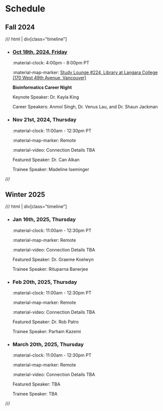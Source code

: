 # Schedule

## Fall 2024

/// html | div[class="timeline"]

- ### [Oct 18th, 2024, Friday](./archive/2024/2024-10-18.md)

    :material-clock: 4:00pm - 8:00pm PT

    :material-map-marker: [Study Lounge #224, Library at Langara College (170 West 49th Avenue, Vancouver)](https://langara.ca/campus-facilities/campus-maps/pdf/library.pdf)

    **Bioinformatics Career Night**

    Keynote Speaker: Dr. Kayla King

    Career Speakers: Anmol Singh, Dr. Venus Lau, and Dr. Shaun Jackman

- ### Nov 21st, 2024, Thursday

    :material-clock: 11:00am - 12:30pm PT

    :material-map-marker: Remote

    :material-video: Connection Details TBA

    Featured Speaker: Dr. Can Alkan

    Trainee Speaker: Madeline Iseminger

///

## Winter 2025

/// html | div[class="timeline"]

- ### Jan 16th, 2025, Thursday

    :material-clock: 11:00am - 12:30pm PT

    :material-map-marker: Remote

    :material-video: Connection Details TBA

    Featured Speaker: Dr. Graeme Koelwyn

    Trainee Speaker: Rituparna Banerjee

- ### Feb 20th, 2025, Thursday

    :material-clock: 11:00am - 12:30pm PT

    :material-map-marker: Remote

    :material-video: Connection Details TBA

    Featured Speaker: Dr. Rob Patro

    Trainee Speaker: Parham Kazemi

- ### March 20th, 2025, Thursday

    :material-clock: 11:00am - 12:30pm PT

    :material-map-marker: Remote

    :material-video: Connection Details TBA

    Featured Speaker: TBA

    Trainee Speaker: TBA

///
